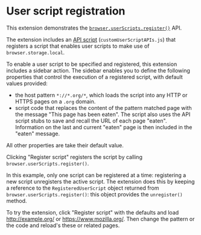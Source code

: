 # User script registration

This extension demonstrates the [`browser.userScripts.register()`](https://wiki.developer.mozilla.org/en-US/docs/Mozilla/Add-ons/WebExtensions/API/userScripts/Register) API.  

The extension includes an [API script](https://wiki.developer.mozilla.org/en-US/docs/Mozilla/Add-ons/WebExtensions/manifest.json/user_scripts) (`customUserScriptAPIs.js`) that registers a script that enables user scripts to make use of `browser.storage.local`. 

To enable a user script to be specified and registered, this extension includes a sidebar action. The sidebar enables you to define the following properties that control the execution of a registered script, with default values provided:

* the host pattern `*://*.org/*`, which loads the script into any HTTP or HTTPS pages on a `.org` domain.
* script code that replaces the content of the pattern matched page with the message "This page has been eaten". The script also uses the API script stubs to save and recall the URL of each page "eaten". Information on the last and current "eaten" page is then included in the "eaten" message.

All other properties are take their default value.

Clicking "Register script" registers the script by calling `browser.userScripts.register()`.

In this example, only one script can be registered at a time: registering a new script unregisters the active script. The extension does this by keeping a reference to the `RegisteredUserScript` object returned from `browser.userScripts.register()`: this object provides the `unregister()` method.

To try the extension, click "Register script" with the defaults and load http://example.org/ or 
https://www.mozilla.org/. Then change the pattern or the code and reload's these or related pages.
